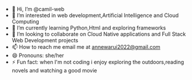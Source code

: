 - 👋 Hi, I’m @camil-web
- 👀 I’m interested in web development,Artificial Intelligence and Cloud Computing 
- 🌱 I’m currently learning Python,Html and exploring frameworks
- 💞️ I’m looking to collaborate on Cloud Native applications and Full Stack Web Development projects 
- 📫 How to reach me email me at annewarui2022@gmail.com
- 😄 Pronouns: she/her
- ⚡ Fun fact: when I'm not coding i enjoy exploring the outdoors,reading novels and watching a good movie

<!---
camil-web/camil-web is a ✨ special ✨ repository because its `README.md` (this file) appears on your GitHub profile.
You can click the Preview link to take a look at your changes.
--->
